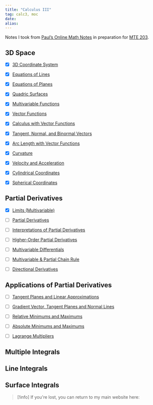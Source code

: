 ```yaml
---
title: "Calculus III"
tag: calc3, moc
date: 
alias:
---
```


Notes I took from [Paul’s Online Math Notes](https://tutorial.math.lamar.edu/Classes/CalcIII/CalcIII.aspx) in preparation for [MTE 203](2B/MTE%20203.md).

## 3D Space
- [x] [3D Coordinate System](Calculus/3D%20Coordinate%20System.md)
- [x] [Equations of Lines](Calculus/Vector%20Equations%20of%20Lines.md)
- [x] [Equations of Planes](Calculus/Vector%20Equations%20of%20Planes.md)
- [x] [Quadric Surfaces](Calculus/Quadric%20Surfaces.md)
- [x] [Multivariable Functions](Calculus/Functions%20of%20Several%20Variables.md)
- [x] [Vector Functions](Calculus/Vector%20Functions.md)
- [x] [Calculus with Vector Functions](Calculus/Calculus%20with%20Vector%20Functions.md)
- [x] [Tangent, Normal, and Binormal Vectors](Calculus/Tangent,%20Normal,%20and%20Binormal%20Vectors.md)
- [x] [Arc Length with Vector Functions](Calculus/Arc%20Length%20with%20Vector%20Functions.md)
- [x] [Curvature](Calculus/Curvature.md)
- [x] [Velocity and Acceleration](Calculus/Velocity%20And%20Acceleration.md)
- [x] [Cylindrical Coordinates](Calculus/Cylindrical%20Coordinates.md)
- [x] [Spherical Coordinates](Calculus/Spherical%20Coordinates.md)


## Partial Derivatives
- [x] [Limits (Multivariable)](Calculus/Limits%20(Multivariable).md)
- [ ] [Partial Derivatives](Calculus/Partial%20Derivatives.md)
- [ ] [Interpretations of Partial Derivatives](Calculus/Interpretations%20of%20Partial%20Derivatives.md)
- [ ] [Higher-Order Partial Derivatives](Calculus/Higher%20Order%20Partial%20Derivatives.md)
- [ ] [Multivariable Differentials](Calculus/Multivariable%20Differentials.md)
- [ ] [Multivariable & Partial Chain Rule ](Calculus/Multivariable%20&%20Partial%20Chain%20Rule.md)
- [ ] [Directional Derivatives](Directional%20Derivatives)


## Applications of Partial Derivatives
- [ ] [Tangent Planes and Linear Approximations](Tangent%20Planes%20and%20Linear%20Approximations)
- [ ] [Gradient Vector, Tangent Planes and Normal Lines](Gradient%20Vector,%20Tangent%20Planes%20and%20Normal%20Lines)
- [ ] [Relative Minimums and Maximums](Relative%20Minimums%20and%20Maximums)
- [ ] [Absolute Minimums and Maximums](Absolute%20Minimums%20and%20Maximums)
- [ ] [Lagrange Multipliers](Lagrange%20Multipliers)


## Multiple Integrals


## Line Integrals


## Surface Integrals

>[!info]
>If you're lost, you can return to my main website here: